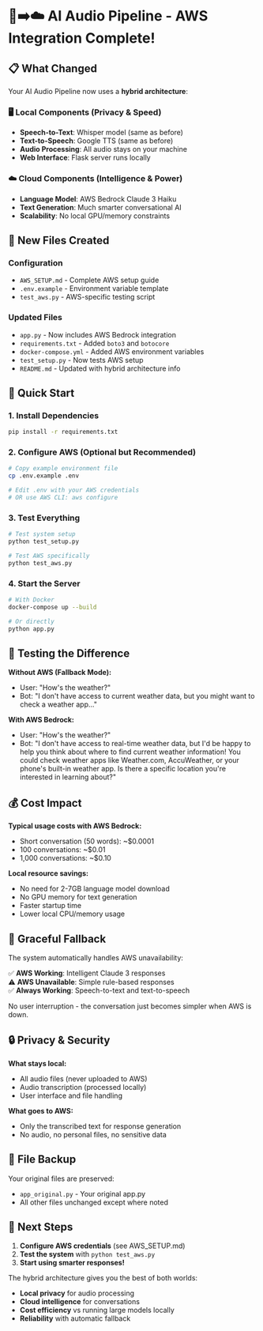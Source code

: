 # 🎤➡️☁️ AI Audio Pipeline - AWS Integration Complete!

## 📋 What Changed

Your AI Audio Pipeline now uses a **hybrid architecture**:

### 🖥️ Local Components (Privacy & Speed)
- **Speech-to-Text**: Whisper model (same as before)
- **Text-to-Speech**: Google TTS (same as before)  
- **Audio Processing**: All audio stays on your machine
- **Web Interface**: Flask server runs locally

### ☁️ Cloud Components (Intelligence & Power)
- **Language Model**: AWS Bedrock Claude 3 Haiku
- **Text Generation**: Much smarter conversational AI
- **Scalability**: No local GPU/memory constraints

## 🔧 New Files Created

### Configuration
- `AWS_SETUP.md` - Complete AWS setup guide
- `.env.example` - Environment variable template
- `test_aws.py` - AWS-specific testing script

### Updated Files
- `app.py` - Now includes AWS Bedrock integration
- `requirements.txt` - Added `boto3` and `botocore`
- `docker-compose.yml` - Added AWS environment variables
- `test_setup.py` - Now tests AWS setup
- `README.md` - Updated with hybrid architecture info

## 🚀 Quick Start

### 1. Install Dependencies
```bash
pip install -r requirements.txt
```

### 2. Configure AWS (Optional but Recommended)
```bash
# Copy example environment file
cp .env.example .env

# Edit .env with your AWS credentials
# OR use AWS CLI: aws configure
```

### 3. Test Everything
```bash
# Test system setup
python test_setup.py

# Test AWS specifically
python test_aws.py
```

### 4. Start the Server
```bash
# With Docker
docker-compose up --build

# Or directly
python app.py
```

## 🧪 Testing the Difference

**Without AWS (Fallback Mode):**
- User: "How's the weather?"
- Bot: "I don't have access to current weather data, but you might want to check a weather app..."

**With AWS Bedrock:**
- User: "How's the weather?"
- Bot: "I don't have access to real-time weather data, but I'd be happy to help you think about where to find current weather information! You could check weather apps like Weather.com, AccuWeather, or your phone's built-in weather app. Is there a specific location you're interested in learning about?"

## 💰 Cost Impact

**Typical usage costs with AWS Bedrock:**
- Short conversation (50 words): ~$0.0001
- 100 conversations: ~$0.01
- 1,000 conversations: ~$0.10

**Local resource savings:**
- No need for 2-7GB language model download
- No GPU memory for text generation
- Faster startup time
- Lower local CPU/memory usage

## 🔄 Graceful Fallback

The system automatically handles AWS unavailability:

✅ **AWS Working**: Intelligent Claude 3 responses  
⚠️ **AWS Unavailable**: Simple rule-based responses  
✅ **Always Working**: Speech-to-text and text-to-speech

No user interruption - the conversation just becomes simpler when AWS is down.

## 🔒 Privacy & Security

**What stays local:**
- All audio files (never uploaded to AWS)
- Audio transcription (processed locally)
- User interface and file handling

**What goes to AWS:**
- Only the transcribed text for response generation
- No audio, no personal files, no sensitive data

## 📁 File Backup

Your original files are preserved:
- `app_original.py` - Your original app.py
- All other files unchanged except where noted

## 🎯 Next Steps

1. **Configure AWS credentials** (see AWS_SETUP.md)
2. **Test the system** with `python test_aws.py`
3. **Start using smarter responses!**

The hybrid architecture gives you the best of both worlds:
- **Local privacy** for audio processing
- **Cloud intelligence** for conversations
- **Cost efficiency** vs running large models locally
- **Reliability** with automatic fallback
